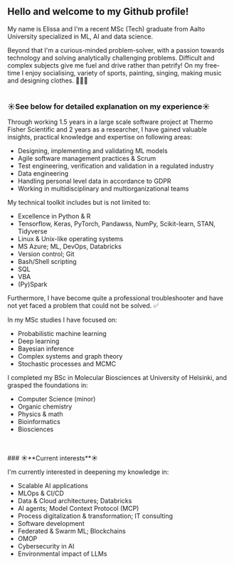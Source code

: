 ## Hello and welcome to my Github profile!

My name is Elissa and I'm a recent MSc (Tech) graduate from Aalto University specialized in ML, AI and data science.

Beyond that I'm a curious-minded problem-solver, with a passion towards technology and solving analytically challenging problems. Difficult and complex subjects give me fuel and drive rather than petrify! On my free-time I enjoy socialising, variety of sports, painting, singing, making music and designing clothes. 🎨🎶👗
<br>
<br>
### ☀️**See below for detailed explanation on my experience**☀️

Through working 1.5 years in a large scale software project at Thermo Fisher Scientific and 2 years as a researcher, I have gained valuable insights, practical knowledge and expertise on following areas:
- Designing, implementing and validating ML models
- Agile software management practices & Scrum
- Test engineering, verification and validation in a regulated industry
- Data engineering
- Handling personal level data in accordance to GDPR
- Working in multidisciplinary and multiorganizational teams

My technical toolkit includes but is not limited to:
- Excellence in Python & R
- Tensorflow, Keras, PyTorch, Pandawss, NumPy, Scikit-learn, STAN, Tidyverse
- Linux & Unix-like operating systems
- MS Azure; ML, DevOps, Databricks
- Version control; Git
- Bash/Shell scripting
- SQL
- VBA
- (Py)Spark

Furthermore, I have become quite a professional troubleshooter and have not yet faced a problem that could not be solved. ✅

In my MSc studies I have focused on:
- Probabilistic machine learning
- Deep learning
- Bayesian inference
- Complex systems and graph theory
- Stochastic processes and MCMC

I completed my BSc in Molecular Biosciences at University of Helsinki, and grasped the foundations in:
- Computer Science (minor)
- Organic chemistry
- Physics & math
- Bioinformatics
- Biosciences

<br>
<br>
### ☀️**Current interests**☀️

I'm currently interested in deepening my knowledge in:
- Scalable AI applications
- MLOps & CI/CD
- Data & Cloud architectures; Databricks
- AI agents; Model Context Protocol (MCP)
- Process digitalization & transformation; IT consulting
- Software development
- Federated & Swarm ML; Blockchains
- OMOP
- Cybersecurity in AI
- Environmental impact of LLMs
